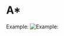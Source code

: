 # A*

Example:
![Example:](https://github.com/prerikoth/AStar_Maze_Solver_C-/blob/master/ezgif.com-video-to-gif.gif)

